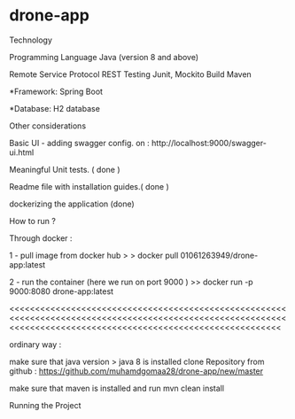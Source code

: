 # drone-app

Technology

Programming Language Java (version 8 and above)

Remote Service Protocol REST
Testing Junit, Mockito
Build Maven

*Framework: Spring Boot 

*Database: H2 database


Other considerations

Basic UI - adding swagger config. on : http://localhost:9000/swagger-ui.html


Meaningful Unit tests. ( done )

Readme file with installation guides.( done )

dockerizing the application (done)



How to run ? 

Through docker : 

1 - pull image from docker hub > > docker pull 01061263949/drone-app:latest

2 - run the container (here we run on port 9000 ) >> docker run -p 9000:8080 drone-app:latest

<<<<<<<<<<<<<<<<<<<<<<<<<<<<<<<<<<<<<<<<<<<<<<<<<<<<<<<<<<<<<<<<<<<<<<<<<<<<<<<<<<<<<<<<<<<<<<<<<<<<<<<<<<<<<<<<<<<<<<<<<<<<<<<<<<<<<<<<<<<<<<<<<<<<<<<<<<<<<<<<<


ordinary way :

make sure that java version > java 8 is installed
clone Repository from github  : https://github.com/muhamdgomaa28/drone-app/new/master

make sure that maven is installed and run mvn clean install

Running the Project
